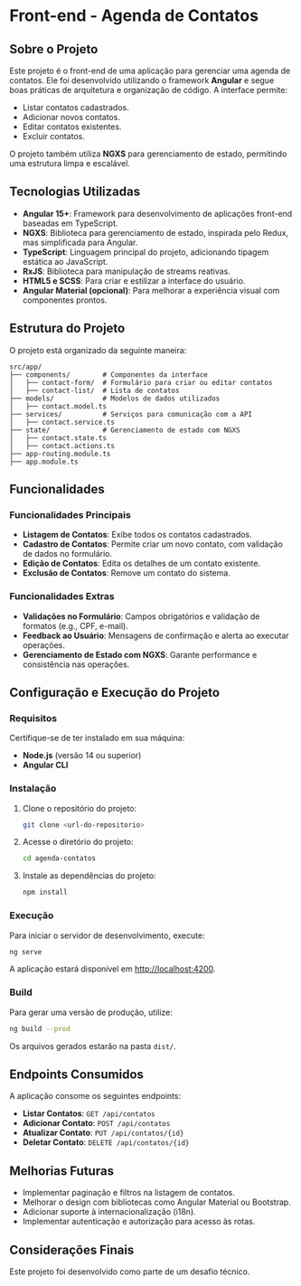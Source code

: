 # Front-end - Agenda de Contatos

## Sobre o Projeto
Este projeto é o front-end de uma aplicação para gerenciar uma agenda de contatos. Ele foi desenvolvido utilizando o framework **Angular** e segue boas práticas de arquitetura e organização de código. A interface permite:

- Listar contatos cadastrados.
- Adicionar novos contatos.
- Editar contatos existentes.
- Excluir contatos.

O projeto também utiliza **NGXS** para gerenciamento de estado, permitindo uma estrutura limpa e escalável.

## Tecnologias Utilizadas
- **Angular 15+**: Framework para desenvolvimento de aplicações front-end baseadas em TypeScript.
- **NGXS**: Biblioteca para gerenciamento de estado, inspirada pelo Redux, mas simplificada para Angular.
- **TypeScript**: Linguagem principal do projeto, adicionando tipagem estática ao JavaScript.
- **RxJS**: Biblioteca para manipulação de streams reativas.
- **HTML5 e SCSS**: Para criar e estilizar a interface do usuário.
- **Angular Material (opcional)**: Para melhorar a experiência visual com componentes prontos.

## Estrutura do Projeto
O projeto está organizado da seguinte maneira:

```
src/app/
├── components/        # Componentes da interface
│   ├── contact-form/  # Formulário para criar ou editar contatos
│   ├── contact-list/  # Lista de contatos
├── models/            # Modelos de dados utilizados
│   ├── contact.model.ts
├── services/          # Serviços para comunicação com a API
│   ├── contact.service.ts
├── state/             # Gerenciamento de estado com NGXS
│   ├── contact.state.ts
│   ├── contact.actions.ts
├── app-routing.module.ts
├── app.module.ts
```

## Funcionalidades

### Funcionalidades Principais
- **Listagem de Contatos**: Exibe todos os contatos cadastrados.
- **Cadastro de Contatos**: Permite criar um novo contato, com validação de dados no formulário.
- **Edição de Contatos**: Edita os detalhes de um contato existente.
- **Exclusão de Contatos**: Remove um contato do sistema.

### Funcionalidades Extras
- **Validações no Formulário**: Campos obrigatórios e validação de formatos (e.g., CPF, e-mail).
- **Feedback ao Usuário**: Mensagens de confirmação e alerta ao executar operações.
- **Gerenciamento de Estado com NGXS**: Garante performance e consistência nas operações.

## Configuração e Execução do Projeto

### Requisitos
Certifique-se de ter instalado em sua máquina:
- **Node.js** (versão 14 ou superior)
- **Angular CLI**

### Instalação
1. Clone o repositório do projeto:
   ```bash
   git clone <url-do-repositorio>
   ```

2. Acesse o diretório do projeto:
   ```bash
   cd agenda-contatos
   ```

3. Instale as dependências do projeto:
   ```bash
   npm install
   ```

### Execução
Para iniciar o servidor de desenvolvimento, execute:
```bash
ng serve
```
A aplicação estará disponível em [http://localhost:4200](http://localhost:4200).

### Build
Para gerar uma versão de produção, utilize:
```bash
ng build --prod
```
Os arquivos gerados estarão na pasta `dist/`.

## Endpoints Consumidos
A aplicação consome os seguintes endpoints:
- **Listar Contatos**: `GET /api/contatos`
- **Adicionar Contato**: `POST /api/contatos`
- **Atualizar Contato**: `PUT /api/contatos/{id}`
- **Deletar Contato**: `DELETE /api/contatos/{id}`

## Melhorias Futuras
- Implementar paginação e filtros na listagem de contatos.
- Melhorar o design com bibliotecas como Angular Material ou Bootstrap.
- Adicionar suporte à internacionalização (i18n).
- Implementar autenticação e autorização para acesso às rotas.

## Considerações Finais
Este projeto foi desenvolvido como parte de um desafio técnico.